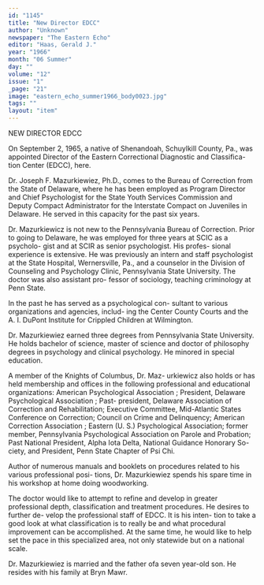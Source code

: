 ```yaml
---
id: "1145"
title: "New Director EDCC"
author: "Unknown"
newspaper: "The Eastern Echo"
editor: "Haas, Gerald J."
year: "1966"
month: "06 Summer"
day: ""
volume: "12"
issue: "1"
_page: "21"
image: "eastern_echo_summer1966_body0023.jpg"
tags: ""
layout: "item"
---
```

NEW DIRECTOR EDCC

On September 2, 1965, a native of Shenandoah,
Schuylkill County, Pa., was appointed Director of
the Eastern Correctional Diagnostic and Classifica-
tion Center (EDCC), here.

Dr. Joseph F. Mazurkiewiez, Ph.D., comes to the
Bureau of Correction from the State of Delaware,
where he has been employed as Program Director
and Chief Psychologist for the State Youth Services
Commission and Deputy Compact Administrator for
the Interstate Compact on Juveniles in Delaware. He
served in this capacity for the past six years.

Dr. Mazurkiewicz is not new to the Pennsylvania
Bureau of Correction. Prior to going to Delaware, he
was employed for three years at SCIC as a psycholo-
gist and at SCIR as senior psychologist. His profes-
sional experience is extensive. He was previously an
intern and staff psychologist at the State Hospital,
Wernersville, Pa., and a counselor in the Division of
Counseling and Psychology Clinic, Pennsylvania
State University. The doctor was also assistant pro-
fessor of sociology, teaching criminology at Penn
State.

In the past he has served as a psychological con-
sultant to various organizations and agencies, includ-
ing the Center County Courts and the A. I. DuPont
Institute for Crippled Children at Wilmington.

Dr. Mazurkiewiez earned three degrees from
Pennsylvania State University. He holds bachelor of
science, master of science and doctor of philosophy
degrees in psychology and clinical psychology. He
minored in special education.

A member of the Knights of Columbus, Dr. Maz-
urkiewicz also holds or has held membership and
offices in the following professional and educational
organizations: American Psychological Association ;
President, Delaware Psychological Association ; Past-
president, Delaware Association of Correction and
Rehabilitation; Executive Committee, Mid-Atlantic
States Conference on Correction; Council on Crime
and Delinquency; American Correction Association ;
Eastern (U. S.) Psychological Association; former
member, Pennsylvania Psychological Association on
Parole and Probation; Past National President,
Alpha Iota Delta, National Guidance Honorary So-
ciety, and President, Penn State Chapter of Psi Chi.

Author of numerous manuals and booklets on
procedures related to his various professional posi-
tions, Dr. Mazurkiewiez spends his spare time in his
workshop at home doing woodworking.

The doctor would like to attempt to refine and
develop in greater professional depth, classification
and treatment procedures. He desires to further de-
velop the professional staff of EDCC. It is his inten-
tion to take a good look at what classification is to
really be and what procedural improvement can be
accomplished. At the same time, he would like to
help set the pace in this specialized area, not only
statewide but on a national scale.

Dr. Mazurkiewiez is married and the father ofa
seven year-old son. He resides with his family at
Bryn Mawr. 
